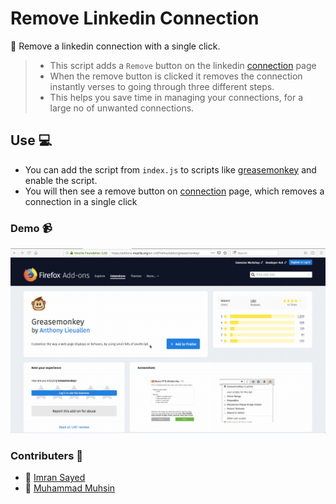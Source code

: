 # Remove Linkedin Connection

:bust_in_silhouette: Remove a linkedin connection with a single click.

> * This script adds a `Remove` button on the linkedin [connection](https://www.linkedin.com/mynetwork/invite-connect/connections/) page
> * When the remove button is clicked it removes the connection instantly verses to going through three different steps.
> * This helps you save time in managing your connections, for a large no of unwanted connections. 

## Use :computer:

* You can add the script from `index.js` to scripts like [greasemonkey](https://addons.mozilla.org/en-US/firefox/addon/greasemonkey/) and enable the script.
* You will then see a remove button on  [connection](https://www.linkedin.com/mynetwork/invite-connect/connections/) page, which removes a connection in a single click


### Demo :video_camera:

![](script-demo.gif)

### Contributers :busts_in_silhouette:

* :bust_in_silhouette: [Imran Sayed](https://github.com/imranhsayed)
* :bust_in_silhouette: [Muhammad Muhsin](https://github.com/m-muhsin)
